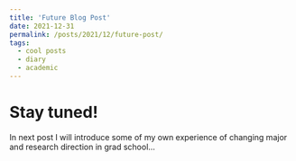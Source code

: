```yaml
---
title: 'Future Blog Post'
date: 2021-12-31
permalink: /posts/2021/12/future-post/
tags:
  - cool posts
  - diary
  - academic
---
```



Stay tuned!
======

In next post I will introduce some of my own experience of changing major and research direction in grad school...
<!--This post will show up by default. To disable scheduling of future posts, edit `config.yml` and set `future: false`.-->

